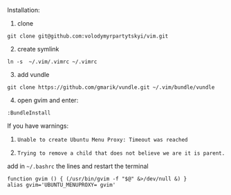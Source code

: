 Installation:

1) clone
`````
git clone git@github.com:volodymyrpartytskyi/vim.git
`````
2) create symlink
````````````
ln -s  ~/.vim/.vimrc ~/.vimrc
````````````
3) add vundle
````````
git clone https://github.com/gmarik/vundle.git ~/.vim/bundle/vundle
````````
4) open gvim and enter:
``````````
:BundleInstall
``````````

If you have warnings:

1) `Unable to create Ubuntu Menu Proxy: Timeout was reached`

2) `Trying to remove a child that does not believe we are it is parent.`

add in `~/.bashrc` the lines and restart the terminal
``````
function gvim () { (/usr/bin/gvim -f "$@" &>/dev/null &) }
alias gvim='UBUNTU_MENUPROXY= gvim'
``````
